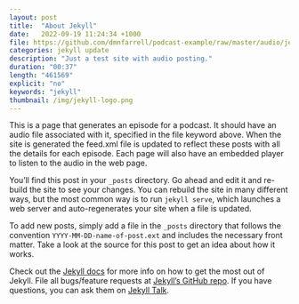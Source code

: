 ```yaml
---
layout: post
title:  "About Jekyll"
date:   2022-09-19 11:24:34 +1000
file: https://github.com/dmnfarrell/podcast-example/raw/master/audio/jekyll-hyde.mp3
categories: jekyll update
description: "Just a test site with audio posting."
duration: "00:37"
length: "461569"
explicit: "no"
keywords: "jekyll"
thumbnail: /img/jekyll-logo.png
---
```


This is a page that generates an episode for a podcast. It should have an audio file associated with it, specified in the file keyword above. When the site is generated the feed.xml file is updated to reflect these posts with all the details for each episode. Each page will also have an embedded player to listen to the audio in the web page.

You’ll find this post in your `_posts` directory. Go ahead and edit it and re-build the site to see your changes. You can rebuild the site in many different ways, but the most common way is to run `jekyll serve`, which launches a web server and auto-regenerates your site when a file is updated.

To add new posts, simply add a file in the `_posts` directory that follows the convention `YYYY-MM-DD-name-of-post.ext` and includes the necessary front matter. Take a look at the source for this post to get an idea about how it works.

<!--more-->

Check out the [Jekyll docs][jekyll-docs] for more info on how to get the most out of Jekyll. File all bugs/feature requests at [Jekyll’s GitHub repo][jekyll-gh]. If you have questions, you can ask them on [Jekyll Talk][jekyll-talk].

[jekyll-docs]: http://jekyllrb.com/docs/home
[jekyll-gh]:   https://github.com/jekyll/jekyll
[jekyll-talk]: https://talk.jekyllrb.com/

